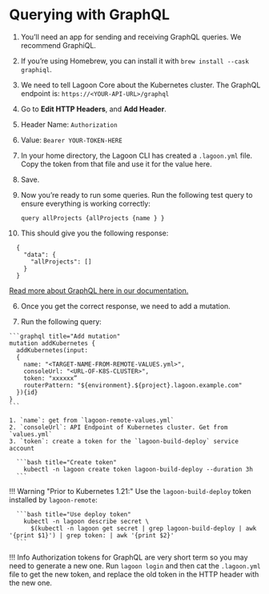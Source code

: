 # Querying with GraphQL

1. You’ll need an app for sending and receiving GraphQL queries. We recommend GraphiQL.

  1. If you’re using Homebrew, you can install it with `brew install --cask graphiql`.

2. We need to tell Lagoon Core about the Kubernetes cluster. The GraphQL endpoint is: `https://<YOUR-API-URL>/graphql`
3. Go to **Edit HTTP Headers**, and **Add Header**.

  1. Header Name: `Authorization`
  2. Value: `Bearer YOUR-TOKEN-HERE`
  3. In your home directory, the Lagoon CLI has created a `.lagoon.yml` file. Copy the token from that file and use it for the value here.
  4. Save.

4. Now you’re ready to run some queries. Run the following test query to ensure everything is working correctly:

    ```graph title="Get all projects"
    query allProjects {allProjects {name } }
    ```

5. This should give you the following response:

  ```graph title="API Response"
    {
      "data": {
        "allProjects": []
      }
    }
  ```

  [Read more about GraphQL here in our documentation.](../using-lagoon-advanced/graphql.md)

6. Once you get the correct response, we need to add a mutation.

  1. Run the following query:

    ```graphql title="Add mutation"
    mutation addKubernetes {
      addKubernetes(input:
      {
        name: "<TARGET-NAME-FROM-REMOTE-VALUES.yml>",
        consoleUrl: "<URL-OF-K8S-CLUSTER>",
        token: "xxxxxx”
        routerPattern: "${environment}.${project}.lagoon.example.com"
      }){id}
    }
    ```

    1. `name`: get from `lagoon-remote-values.yml`
    2. `consoleUrl`: API Endpoint of Kubernetes cluster. Get from `values.yml`
    3. `token`: create a token for the `lagoon-build-deploy` service account

      ```bash title="Create token"
        kubectl -n lagoon create token lagoon-build-deploy --duration 3h
      ```

!!! Warning "Prior to Kubernetes 1.21:"
      Use the `lagoon-build-deploy` token installed by `lagoon-remote`:

      ```bash title="Use deploy token"
        kubectl -n lagoon describe secret \
          $(kubectl -n lagoon get secret | grep lagoon-build-deploy | awk '{print $1}') | grep token: | awk '{print $2}'
      ```

!!! Info
    Authorization tokens for GraphQL are very short term so you may need to generate a new one. Run `lagoon login` and then cat the `.lagoon.yml` file to get the new token, and replace the old token in the HTTP header with the new one.
